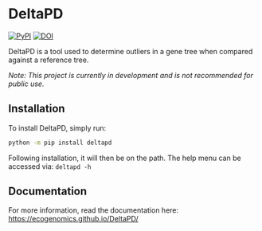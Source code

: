 # DeltaPD

[![PyPI](https://img.shields.io/pypi/v/deltapd.svg)](https://pypi.python.org/pypi/deltapd)
[![DOI](https://zenodo.org/badge/303236865.svg)](https://zenodo.org/badge/latestdoi/303236865)

DeltaPD is a tool used to determine outliers in a gene tree when compared against a reference tree.

_Note: This project is currently in development and is not recommended for public use._

## Installation

To install DeltaPD, simply run:

```bash
python -m pip install deltapd
```

Following installation, it will then be on the path. The help menu can be accessed via: `deltapd -h`

## Documentation
For more information, read the documentation here: https://ecogenomics.github.io/DeltaPD/
